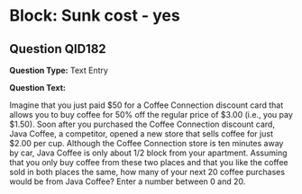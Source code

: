 # Block: Sunk cost - yes

## Question QID182
**Question Type:** Text Entry

**Question Text:**

Imagine that you just paid $50 for a Coffee Connection discount card that allows you to buy coffee for 50% off the regular price of $3.00 (i.e., you pay $1.50). Soon after you purchased the Coffee Connection discount card, Java Coffee, a competitor, opened a new store that sells coffee for just $2.00 per cup. Although the Coffee Connection store is ten minutes away by car, Java Coffee is only about 1/2 block from your apartment. Assuming that you only buy coffee from these two places and that you like the coffee sold in both places the same, how many of your next 20 coffee purchases would be from Java Coffee? Enter a number between 0 and 20.

